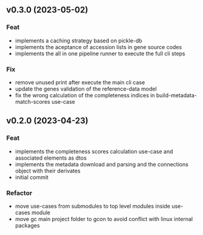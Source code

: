 ## v0.3.0 (2023-05-02)

### Feat

- implements a caching strategy based on pickle-db
- implements the aceptance of accession lists in gene source codes
- implements the all in one pipeline runner to execute the full cli steps

### Fix

- remove unused print after execute the main cli case
- update the genes validation of the reference-data model
- fix the wrong calculation of the completeness indices in build-metadata-match-scores use-case

## v0.2.0 (2023-04-23)

### Feat

- implements the completeness scores calculation use-case and associated elements as dtos
- implements the metadata download and parsing and the connections object with their derivates
- initial commit

### Refactor

- move use-cases from submodules to top level modules inside use-cases module
- move gc main project folder to gcon to avoid conflict with linux internal packages
